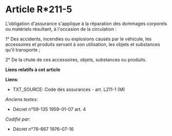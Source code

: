 # Article R*211-5

L'obligation d'assurance s'applique à la réparation des dommages corporels ou matériels résultant, à l'occasion de la
circulation :

1° Des accidents, incendies ou explosions causés par le véhicule, les accessoires et produits servant à son utilisation, les
objets et substances qu'il transporte ;

2° De la chute de ces accessoires, objets, substances ou produits.

**Liens relatifs à cet article**

**Liens**:

  - TXT_SOURCE: Code des assurances - art. L211-1 (M)

_Anciens textes_:

  - Décret n°59-135 1959-01-07 art. 4

_Codifié par_:

  - Décret n°76-667 1976-07-16
